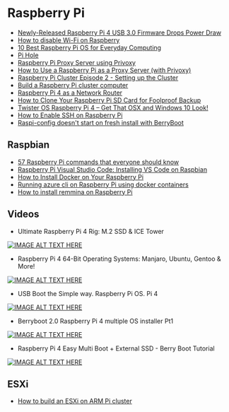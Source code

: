 # Raspberry Pi

- [Newly-Released Raspberry Pi 4 USB 3.0 Firmware Drops Power Draw](https://www.hackster.io/news/newly-released-raspberry-pi-4-usb-3-0-firmware-drops-power-draw-heat-output-on-all-models-6ab398270685)
- [How to disable Wi-Fi on Raspberry](https://raspberrytips.com/disable-wifi-raspberry-pi/#2_Raspbian_Desktop)
- [10 Best Raspberry Pi OS for Everyday Computing](https://www.hongkiat.com/blog/pi-operating-systems/)
- [Pi Hole](https://pi-hole.net/)
- [Raspberry Pi Proxy Server using Privoxy](https://pimylifeup.com/raspberry-pi-proxy-using-privoxy/)
- [How to Use a Raspberry Pi as a Proxy Server (with Privoxy)](https://www.howtogeek.com/683971/how-to-use-a-raspberry-pi-as-a-proxy-server-with-privoxy/)
- [Raspberry Pi Cluster Episode 2 - Setting up the Cluster](https://www.jeffgeerling.com/blog/2020/raspberry-pi-cluster-episode-2-setting-cluster)
- [Build a Raspberry Pi cluster computer](https://magpi.raspberrypi.org/articles/build-a-raspberry-pi-cluster-computer)
- [Raspberry Pi 4 as a Network Router](https://youtu.be/owxOAZAp00Y)
- [How to Clone Your Raspberry Pi SD Card for Foolproof Backup](https://www.howtogeek.com/341944/how-to-clone-your-raspberry-pi-sd-card-for-foolproof-backup/)
- [Twister OS Raspberry Pi 4 – Get That OSX and Windows 10 Look!](https://raspberrypiprojects.com/twister-os-raspberry-pi-4-get-that-osx-and-windows-10-look/amp/)
- [How to Enable SSH on Raspberry Pi](https://phoenixnap.com/kb/enable-ssh-raspberry-pi)
- [Raspi-config doesn't start on fresh install with BerryBoot](https://www.raspberrypi.org/forums/viewtopic.php?t=151695)

## Raspbian

- [57 Raspberry Pi commands that everyone should know](https://raspberrytips.com/raspberry-pi-commands/)
- [Raspberry Pi Visual Studio Code: Installing VS Code on Raspbian](https://pimylifeup.com/raspberry-pi-visual-studio-code/)
- [How to Install Docker on Your Raspberry Pi](https://howchoo.com/g/nmrlzmq1ymn/how-to-install-docker-on-your-raspberry-pi)
- [Running azure cli on Raspberry Pi using docker containers](http://gtrifonov.com/2018/04/17/runningazureclionpi/)
- [How to install remmina on Raspberry Pi](https://snapcraft.io/install/remmina/raspbian)

## Videos

- Ultimate Raspberry Pi 4 Rig: M.2 SSD & ICE Tower

[![IMAGE ALT TEXT HERE](http://img.youtube.com/vi/HIYZwsc19CU/default.jpg)](https://www.youtube.com/watch?v=HIYZwsc19CU&feature=youtu.be)

- Raspberry Pi 4 64-Bit Operating Systems: Manjaro, Ubuntu, Gentoo & More!

[![IMAGE ALT TEXT HERE](http://img.youtube.com/vi/80CU1j36Q6s/default.jpg)](https://www.youtube.com/watch?v=80CU1j36Q6s&feature=youtu.be)

- USB Boot the Simple way. Raspberry Pi OS. Pi 4

[![IMAGE ALT TEXT HERE](http://img.youtube.com/vi/suU09BMMFts/default.jpg)](https://www.youtube.com/watch?v=suU09BMMFts&feature=youtu.be)

- Berryboot 2.0 Raspberry Pi 4 multiple OS installer Pt1

[![IMAGE ALT TEXT HERE](http://img.youtube.com/vi/INqe42J1Ono/default.jpg)](https://www.youtube.com/watch?v=INqe42J1Ono&feature=youtu.be)

- Raspberry Pi 4 Easy Multi Boot + External SSD - Berry Boot Tutorial

[![IMAGE ALT TEXT HERE](http://img.youtube.com/vi/OU4mkuZwgeY/default.jpg)](https://www.youtube.com/watch?v=OU4mkuZwgeY&feature=youtu.bee)

## ESXi

- [How to build an ESXi on ARM Pi cluster](https://www.ivobeerens.nl/2020/10/21/how-to-build-an-esxi-on-arm-pi-cluster/)
